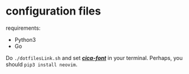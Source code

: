 # configuration files

requirements:

- Python3
- Go

Do `./dotfilesLink.sh` and set [___cica-font___](github.com/miiton/Cica) in your terminal.
Perhaps, you should `pip3 install neovim`.
